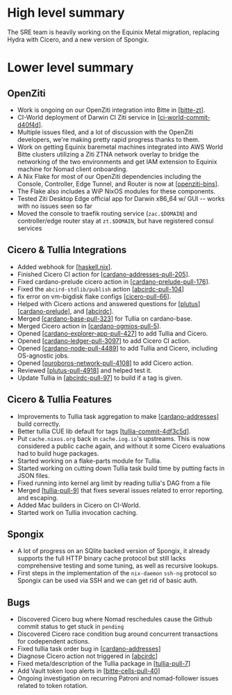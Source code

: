 # High level summary

The SRE team is heavily working on the Equinix Metal migration, replacing Hydra
with Cicero, and a new version of Spongix.

# Lower level summary

## OpenZiti

- Work is ongoing on our OpenZiti integration into Bitte in [[bitte-zt]].
- CI-World deployment of Darwin CI Ziti service in [[ci-world-commit-d40f4d]].
- Multiple issues filed, and a lot of discussion with the OpenZiti developers,
  we're making pretty rapid progress thanks to them.
- Work on getting Equinix baremetal machines integrated into AWS World Bitte
  clusters utilizing a Ziti ZTNA network overlay to bridge the networking of
  the two environments and get IAM extension to Equinix machine for Nomad
  client onboarding.
- A Nix Flake for most of our OpenZiti dependencies including the Console,
  Controller, Edge Tunnel, and Router is now at [[openziti-bins]].
- The Flake also includes a WiP NixOS modules for these components.
- Tested Ziti Desktop Edge official app for Darwin x86_64 w/ GUI -- works with
  no issues seen so far
- Moved the console to traefik routing service (`zac.$DOMAIN`) and
  controller/edge router stay at `zt.$DOMAIN`, but have registered consul
  services

## Cicero & Tullia Integrations

- Added webhook for [[haskell.nix]].
- Finished Cicero CI action for [[cardano-addresses-pull-205]].
- Fixed cardano-prelude cicero action in [[cardano-prelude-pull-176]].
- Fixed the `abcird-stdlib/publish` action [[abcirdc-pull-104]]
- fix error on vm-bigdisk flake configs [[cicero-pull-66]].
- Helped with Cicero actions and answered questions for [[plutus]]
  [[cardano-prelude]], and [[abcirdc]].
- Merged [[cardano-base-pull-323]] for Tullia on cardano-base.
- Merged Cicero action in [[cardano-ogmios-pull-5]].
- Opened [[cardano-explorer-app-pull-427]] to add Tullia and Cicero.
- Opened [[cardano-ledger-pull-3097]] to add Cicero CI action.
- Opened [[cardano-node-pull-4489]] to add Tullia and Cicero, including
  OS-agnostic jobs.
- Opened [[ouroboros-network-pull-4108]] to add Cicero action.
- Reviewed [[plutus-pull-4918]] and helped test it.
- Update Tullia in [[abcirdc-pull-97]] to build if a tag is given.

## Cicero & Tullia Features

- Improvements to Tullia task aggregation to make [[cardano-addresses]] build
  correctly.
- Better tullia CUE lib default for tags [[tullia-commit-4df3c5d]].
- Put `cache.nixos.org` back in `cache.iog.io`'s upstreams. This is now
  considered a public cache again, and without it some Cicero evaluations had
  to build huge packages.
- Started working on a flake-parts module for Tullia.
- Started working on cutting down Tullia task build time by putting facts in
  JSON files.
- Fixed running into kernel arg limit by reading tullia's DAG from a file
- Merged [[tullia-pull-9]] that fixes several issues related to error reporting.
  and escaping.
- Added Mac builders in Cicero on CI-World.
- Started work on Tullia invocation caching.

## Spongix

- A lot of progress on an SQlite backed version of Spongix, it already supports
  the full HTTP binary cache protocol but still lacks comprehensive testing and
  some tuning, as well as recursive lookups.
- First steps in the implementation of the `nix-daemon` `ssh-ng` protocol so
  Spongix can be used via SSH and we can get rid of basic auth.

## Bugs

- Discovered Cicero bug where Nomad reschedules cause the Github commit status
  to get stuck in `pending`
- Discovered Cicero race condition bug around concurrent transactions for
  codependent actions.
- Fixed tullia task order bug in [[cardano-addresses]]
- Diagnose Cicero action not triggered in [[abcirdc]]
- Fixed meta/description of the Tullia package in [[tullia-pull-7]]
- Add Vault token loop alerts in [[bitte-cells-pull-40]]
- Ongoing investigation on recurring Patroni and nomad-follower issues related
  to token rotation.

[abcirdc]: https://github.com/input-output-hk/abcirdc
[abcirdc-pull-104]: https://github.com/input-output-hk/abcirdc/pull/104
[abcirdc-pull-97]: https://github.com/input-output-hk/abcirdc/pull/97
[bitte-cells-pull-40]: https://github.com/input-output-hk/bitte-cells/pull/40
[bitte-zt]: https://github.com/input-output-hk/bitte/compare/zt
[cardano-addresses]: https://github.com/input-output-hk/cardano-addresses
[cardano-addresses-pull-205]: https://github.com/input-output-hk/cardano-addresses/pull/205
[cardano-base-pull-323]: https://github.com/input-output-hk/cardano-base/pull/323
[cardano-explorer-app-pull-427]: https://github.com/input-output-hk/cardano-explorer-app/pull/427
[cardano-ledger-pull-3097]: https://github.com/input-output-hk/cardano-ledger/pull/3097
[cardano-node-pull-4489]: https://github.com/input-output-hk/cardano-node/pull/4489
[cardano-ogmios-pull-5]: https://github.com/input-output-hk/cardano-ogmios/pull/5
[cardano-prelude]: https://github.com/input-output-hk/cardano-prelude
[cardano-prelude-pull-176]: https://github.com/input-output-hk/cardano-prelude/pull/176#issuecomment-1280947946
[cicero-pull-66]: https://github.com/input-output-hk/cicero/pull/66
[ci-world-commit-d40f4d]: https://github.com/input-output-hk/ci-world/commit/d40f4d19187a2128b6f0d63bde7e3f9a33071994
[haskell.nix]: https://github.com/input-output-hk/haskell.nix
[openziti-bins]: https://github.com/johnalotoski/openziti-bins
[ouroboros-network-pull-4108]: https://github.com/input-output-hk/ouroboros-network/pull/4108
[plutus]: https://github.com/input-output-hk/plutus
[plutus-pull-4918]: https://github.com/input-output-hk/plutus/pull/4918
[tullia-commit-4df3c5d]: https://github.com/input-output-hk/tullia/commit/4df3c5d956f1b062b950643da12768ae71acf245
[tullia-pull-7]: https://github.com/input-output-hk/tullia/pull/7
[tullia-pull-9]: https://github.com/input-output-hk/tullia/pull/9
